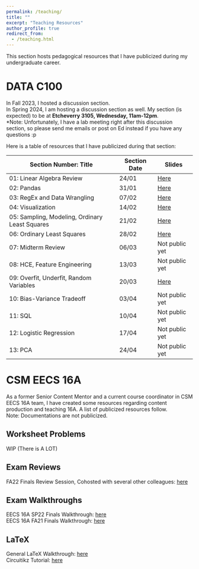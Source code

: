 ```yaml
---
permalink: /teaching/
title: ""
excerpt: "Teaching Resources"
author_profile: true
redirect_from: 
  - /teaching.html
---
```

This section hosts pedagogical resources that I have publicized during my undergraduate career.

DATA C100
======
In Fall 2023, I hosted a discussion section.\
In Spring 2024, I am hosting a discussion section as well.
My section (is expected) to be at **Etcheverry 3105, Wednesday, 11am-12pm**.\
*Note: Unfortunately, I have a lab meeting right after this discussion section, so please send me emails or post on Ed instead if you have any questions :p

Here is a table of resources that I have publicized during that section: 

| Section Number: Title                           | Section Date | Slides                                                                                                       |
|-------------------------------------------------|--------------|--------------------------------------------------------------------------------------------------------------|
| 01: Linear Algebra Review                       | 24/01        | [Here](https://docs.google.com/presentation/d/1ZJ0uoHzahc0umzERgyuK9V8q22DwdqhDs120gNS7ZQA/edit?usp=sharing) |
| 02: Pandas                                      | 31/01        | [Here](https://docs.google.com/presentation/d/1RRDPAJHOfQ7HsoZ3FYzPFZQFM2NnuYEtUOYgFADWWWs/edit?usp=sharing) |
| 03: RegEx and Data Wrangling                    | 07/02        | [Here](https://docs.google.com/presentation/d/1qQDfIoGgkynFjYsFPQmEANkzghTqpkiZD6I-dXZkMFc/edit?usp=sharing) |
| 04: Visualization                               | 14/02        | [Here](https://docs.google.com/presentation/d/1Q2kdqB_pm9IFnpZl6fWtDJyxjx6EjEVBfOfsNJdMv4s/edit?usp=sharing) |
| 05: Sampling, Modeling, Ordinary Least Squares  | 21/02        | [Here](https://docs.google.com/presentation/d/1KKuXGmnNGL0H93-WVxEH-q39FMmdwy4xYPm-4LKrIG4/edit?usp=sharing) |
| 06: Ordinary Least Squares                      | 28/02        | [Here](https://docs.google.com/presentation/d/1edKvxsfpitbVEpGsPn0tHcRCanfmKW29VZ7upQ-o4zI/edit?usp=sharing) |
| 07: Midterm Review                              | 06/03        | Not public yet                                                                                               |
| 08: HCE, Feature Engineering                    | 13/03        | Not public yet                                                                                               |
| 09: Overfit, Underfit, Random Variables         | 20/03        | [Here](https://docs.google.com/presentation/d/1axck0wU3Um5q-UZ51qRGmUGosfopOQpSl1oFyQxF8dQ/edit?usp=sharing) |
| 10: Bias-Variance Tradeoff                      | 03/04        | Not public yet                                                                                               |
| 11: SQL                                         | 10/04        | Not public yet                                                                                               |
| 12: Logistic Regression                         | 17/04        | Not public yet                                                                                               |
| 13: PCA                                         | 24/04        | Not public yet                                                                                               |


CSM EECS 16A
======
As a former Senior Content Mentor and a current course coordinator in CSM EECS 16A team, I have created some resources
regarding content production and teaching 16A. A list of publicized resources follow.\
Note: Documentations are not publicized.
## Worksheet Problems
WIP (There is A LOT)

## Exam Reviews
FA22 Finals Review Session, Cohosted with several other colleagues: [here](https://www.youtube.com/watch?v=fTJHXGv5iUM)

## Exam Walkthroughs
EECS 16A SP22 Finals Walkthrough: [here](https://www.youtube.com/watch?v=EKBL9izmfgg&list=PL2Zt5-p8lNzSk01oL5AtRa4nzovw06sQG&pp=iAQB)\
EECS 16A FA21 Finals Walkthrough: [here](https://www.youtube.com/watch?v=0Vbe1sPvLPU&list=PL2Zt5-p8lNzTiFKXYYYSaj2t7mbFRWJka&pp=iAQB)

## LaTeX
General LaTeX Walkthrough: [here](https://www.youtube.com/watch?v=CD9vNUgN33Q&list=PL2Zt5-p8lNzQ0ccnHPR-0PfjxCIk9tUHr&pp=iAQB)\
Circuitikz Tutorial: [here](https://www.youtube.com/watch?v=1tY3SBO3Gr4)
